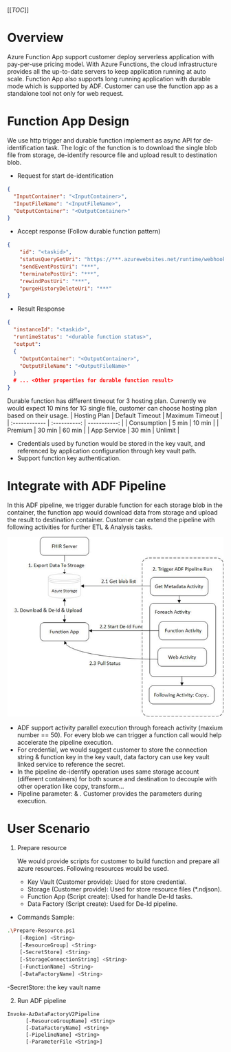 [[_TOC_]]

# Overview
Azure Function App support customer deploy serverless application with pay-per-use pricing model. With Azure Functions, the cloud infrastructure provides all the up-to-date servers to keep application running at auto scale. Function App also supports long running application with durable mode which is supported by ADF. Customer can use the function app as a standalone tool not only for web request.

# Function App Design
We use http trigger and durable function implement as async API for de-identification task. The logic of the function is to download the single blob file from storage, de-identify resource file and upload result to destination blob.

* Request for start de-identification
```json
{ 
  "InputContainer": "<InputContainer>", 
  "InputFileName": "<InputFileName>",  
  "OutputContainer": "<OutputContainer>"
}
```

* Accept response (Follow durable function pattern)
```json
{
    "id": "<taskid>",
    "statusQueryGetUri": "https://***.azurewebsites.net/runtime/webhooks/durabletask/instances/**?taskHub=DurableFunctionsHub&connection=Storage&code=*****",
    "sendEventPostUri": "***",
    "terminatePostUri": "***",
    "rewindPostUri": "***",
    "purgeHistoryDeleteUri": "***"
}
```

* Result Response
```json
{
  "instanceId": "<taskid>",
  "runtimeStatus": "<durable function status>",
  "output": 
  {
    "OutputContainer": "<OutputContainer>",
    "OutputFileName": "<OutputFileName>"
  }
  # ... <Other properties for durable function result>
}
```

Durable function has different timeout for 3 hosting plan. Currently we would expect 10 mins for 1G single file, customer can choose hosting plan based on their usage.
| Hosting Plan  | Default Timeout   | Maximum Timeout   |
| :------------ | :----------:      | -----------:      |
|  Consumption  | 5 min             | 10 min            |
|  Premium      | 30 min            | 60 min            |
|  App Service  | 30 min            | Unlimit           |

* Credentials used by function would be stored in the key vault, and referenced by application configuration through key vault path.
* Support function key authentication. 

# Integrate with ADF Pipeline
In this ADF pipeline, we trigger durable function for each storage blob in the container, the function app would download data from storage and upload the result to destination container. Customer can extend the pipeline with following activities for further ETL & Analysis tasks.

![ADF Pipeline.jpg](/.attachments/ADF%20Pipeline-54653e1f-fab7-40ac-8e1b-ef6418a2e9c9.jpg)

* ADF support activity parallel execution through foreach activity (maxium number == 50). For every blob we can trigger a function call would help accelerate the pipeline execution.
* For credential, we would suggest customer to store the connection string & function key in the key vault, data factory can use key vault linked service to reference the secret. 
* In the pipeline de-identify operation uses same storage account (different containers) for both source and destination to decouple with other operation like copy, transform... 
* Pipeline parameter: <SourceContainer> & <DestinationContainer>. Customer provides the parameters during execution.

# User Scenario
1. Prepare resource

   We would provide scripts for customer to build function and prepare all azure resources. Following resources would be used.
   - Key Vault (Customer provide): Used for store credential.
   - Storage (Customer provide): Used for store resource files (*.ndjson).
   - Function App (Script create): Used for handle De-Id tasks.
   - Data Factory (Script create): Used for De-Id pipeline.

* Commands Sample:
```sh
.\Prepare-Resource.ps1  
    [-Region] <String>
    [-ResourceGroup] <String> 
    [-SecretStore] <String>
    [-StorageConnectionString] <String>
    [-FunctionName] <String>
    [-DataFactoryName] <String>     
```
-SecretStore: the key vault name

2. Run ADF pipeline
```
Invoke-AzDataFactoryV2Pipeline
      [-ResourceGroupName] <String>
      [-DataFactoryName] <String>
      [-PipelineName] <String>
      [-ParameterFile <String>]
```










 




